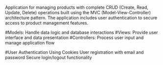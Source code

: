 #
Application for managing products with complete CRUD (Create, Read, Update, Delete) operations built using the MVC (Model-View-Controller) architecture pattern. 
The application includes user authentication to secure access to product management features.

#Models: Handle data logic and database interactions
#Views: Provide user interface and data presentation
#Controllers: Process user input and manage application flow

#User Authentication Using Cookies
User registration with email and password
Secure login/logout functionality
